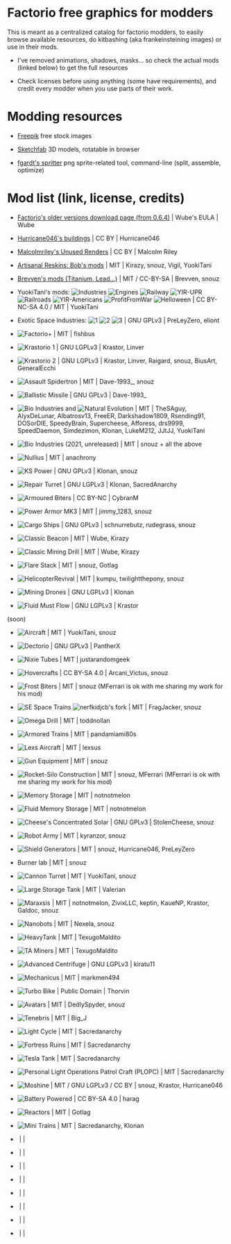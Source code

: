 # Factorio free graphics for modders

This is meant as a centralized catalog for factorio modders, to easily browse available resources, do kitbashing (aka frankeinsteining images) or use in their mods.

- I've removed animations, shadows, masks... so check the actual mods (linked below) to get the full resources

- Check licenses before using anything (some have requirements), and credit every modder when you use parts of their work.

# Modding resources

- [Freepik](https://www.freepik.com/search?format=search&last_filter=query&last_value=texture+old&query=texture+old&selection=1) free stock images

- [Sketchfab](https://sketchfab.com/search?features=downloadable&licenses=322a749bcfa841b29dff1e8a1bb74b0b&licenses=b9ddc40b93e34cdca1fc152f39b9f375&licenses=bbfe3f7dbcdd4122b966b85b9786a989&licenses=2628dbe5140a4e9592126c8df566c0b7&licenses=7c23a1ba438d4306920229c12afcb5f9&licenses=72eb2b1960364637901eacce19283624&q=machine&type=models) 3D models, rotatable in browser

- [fgardt's spritter](https://github.com/fgardt/factorio-spritter/releases) png sprite-related tool, command-line (split, assemble, optimize)

# Mod list (link, license, credits)

- [Factorio's older versions download page (from 0.6.4)](https://factorio.com/download/archive) | Wube's EULA | Wube

- [Hurricane046's buildings](https://shorturl.at/AFcDm) | CC BY | Hurricane046

- [Malcolmriley's Unused Renders](https://github.com/malcolmriley/unused-renders) | CC BY | Malcolm Riley

- [Artisanal Reskins: Bob's mods](https://mods.factorio.com/mod/reskins-bobs) | MIT | Kirazy, snouz, Vigil, YuokiTani

- [Brevven's mods (Titanium, Lead...)](https://mods.factorio.com/user/brevven) | MIT / CC-BY-SA | Brevven, snouz

- YuokiTani's mods: ![Industries](https://mods.factorio.com/mod/Yuoki) ![Engines](https://mods.factorio.com/mod/yi_engines) ![Railway](https://mods.factorio.com/mod/yi_railway) ![YIR-UPR](https://mods.factorio.com/mod/z_yira_UP) ![Railroads](https://mods.factorio.com/mod/z_yira_yuokirails) ![YIR-Americans](https://mods.factorio.com/mod/z_yira_american) ![ProfitFromWar](https://mods.factorio.com/mod/yi_pfw) ![Helloween](https://mods.factorio.com/mod/YIHW) | CC BY-NC-SA 4.0 / MIT | YuokiTani

- Exotic Space Industries: ![1](https://mods.factorio.com/mod/exotic-space-industries-graphics-1) ![2](https://mods.factorio.com/mod/exotic-space-industries-graphics-2) ![3](https://mods.factorio.com/mod/exotic-space-industries-graphics-3) | GNU GPLv3 | PreLeyZero, eliont

- ![Factorio+](https://mods.factorio.com/mod/factorioplus) | MIT | fishbus

- ![Krastorio 1](https://mods.factorio.com/mod/Krastorio-graphics) | GNU LGPLv3 | Krastor, Linver

- ![Krastorio 2](https://mods.factorio.com/mod/Krastorio2Assets) | GNU LGPLv3 | Krastor, Linver, Raigard, snouz, BiusArt, GeneralEcchi

- ![Assault Spidertron](https://mods.factorio.com/mod/assault_spidertron_V2) | MIT | Dave-1993_, snouz

- ![Ballistic Missile](https://mods.factorio.com/mod/ballistic_missile) | GNU GPLv3 | Dave-1993_

- ![Bio Industries](https://mods.factorio.com/mod/Bio_Industries) and ![Natural Evolution](https://mods.factorio.com/mod/Natural_Evolution_Graphics) | MIT | TheSAguy, AlyxDeLunar, Albatrosv13, FreeER, Darkshadow1809, Rsending91, DOSorDIE, SpeedyBrain, Supercheese, Afforess, drs9999, SpeedDaemon, Simdezimon, Klonan, LukeM212, JJtJJ, YuokiTani

- ![Bio Industries (2021, unreleased)](https://mods.factorio.com/mod/Bio_Industries_NE_graphics) | MIT | snouz + all the above

- ![Nullius](https://mods.factorio.com/mod/nullius) | MIT | anachrony

- ![KS Power](https://mods.factorio.com/mod/KS_Power) | GNU GPLv3 | Klonan, snouz

- ![Repair Turret](https://mods.factorio.com/mod/Repair_Turret) | GNU LGPLv3 | Klonan, SacredAnarchy

- ![Armoured Biters](https://mods.factorio.com/mod/ArmouredBiters) | CC BY-NC | CybranM

- ![Power Armor MK3](https://mods.factorio.com/mod/Power%20Armor%20MK3) | MIT | jimmy_1283, snouz

- ![Cargo Ships](https://mods.factorio.com/mod/cargo-ships) | GNU GPLv3 | schnurrebutz, rudegrass, snouz

- ![Classic Beacon](https://mods.factorio.com/mod/classic-beacon) | MIT | Wube, Kirazy

- ![Classic Mining Drill](https://mods.factorio.com/mod/classic-mining-drill) | MIT | Wube, Kirazy

- ![Flare Stack](https://mods.factorio.com/mod/Flare%20Stack) | MIT | snouz, Gotlag

- ![HelicopterRevival](https://mods.factorio.com/mod/HelicopterRevival) | MIT | kumpu, twilightthepony, snouz

- ![Mining Drones](https://mods.factorio.com/mod/Mining_Drones) | GNU LGPLv3  | Klonan

- ![Fluid Must Flow](https://mods.factorio.com/mod/FluidMustFlow) | GNU LGPLv3 | Krastor

(soon)
- ![Aircraft](https://mods.factorio.com/mod/Aircraft-space-age) | MIT | YuokiTani, snouz

- ![Dectorio](https://mods.factorio.com/mod/Dectorio) | GNU GPLv3 | PantherX

- ![Nixie Tubes](https://mods.factorio.com/mod/nixie-tubes) | MIT | justarandomgeek

- ![Hovercrafts](https://mods.factorio.com/mod/Hovercrafts) | CC BY-SA 4.0 | Arcani_Victus, snouz

- ![Frost Biters](https://mods.factorio.com/mod/Cold_biters) | MIT | snouz (MFerrari is ok with me sharing my work for his mod)

- ![SE Space Trains](https://mods.factorio.com/mod/se-space-trains) ![nerfkidjcb's fork](https://mods.factorio.com/mod/electric-trains) | MIT | FragJacker, snouz

- ![Omega Drill](https://mods.factorio.com/mod/OmegaDrill) | MIT | toddnollan

- ![Armored Trains](https://mods.factorio.com/mod/Armored-train) | MIT | pandamiami80s

- ![Lexs Aircraft](https://mods.factorio.com/mod/lex-aircraft) | MIT | lexsus

- ![Gun Equipment](https://mods.factorio.com/mod/GunEquipment) | MIT | snouz

- ![Rocket-Silo Construction](https://mods.factorio.com/mod/Rocket-Silo-Construction) | MIT | snouz, MFerrari (MFerrari is ok with me sharing my work for his mod)

- ![Memory Storage](https://mods.factorio.com/mod/deep-storage-unit) | MIT | notnotmelon

- ![Fluid Memory Storage](https://mods.factorio.com/mod/fluid-memory-storage) | MIT | notnotmelon

- ![Cheese's Concentrated Solar](https://mods.factorio.com/mod/ch-concentrated-solar) | GNU GPLv3 | StolenCheese, snouz

- ![Robot Army](https://mods.factorio.com/mod/robotarmy) | MIT | kyranzor, snouz

- ![Shield Generators](https://mods.factorio.com/mod/shield-generators) | MIT | snouz, Hurricane046, PreLeyZero

- Burner lab | MIT | snouz

- ![Cannon Turret](httpsmods.factorio.commodvtk-cannon-turret) | MIT | YuokiTani, snouz

- ![Large Storage Tank](https://mods.factorio.com/mod/large-storage-tank) | MIT | Valerian

- ![Maraxsis](https://mods.factorio.com/mod/maraxsis) | MIT | notnotmelon, ZivixLLC, keptin, KaueNP, Krastor, Galdoc, snouz

- ![Nanobots](https://mods.factorio.com/mod/Nanobots2) | MIT | Nexela, snouz

- ![HeavyTank](https://mods.factorio.com/mod/HeavyTank) | MIT | TexugoMaldito

- ![TA Miners](https://mods.factorio.com/mod/WipMod_TA-miners) | MIT | TexugoMaldito

- ![Advanced Centrifuge](https://mods.factorio.com/mod/advanced-centrifuge) | GNU LGPLv3 | kiratu11

- ![Mechanicus](https://mods.factorio.com/mod/MechanicusMiniMAX) | MIT | markmen494

- ![Turbo Bike](https://mods.factorio.com/mod/TurboBike) | Public Domain | Thorvin

- ![Avatars](https://mods.factorio.com/mod/Avatars) | MIT | DedlySpyder, snouz

- ![Tenebris](https://mods.factorio.com/mod/tenebris) | MIT | Big_J

- ![Light Cycle](https://mods.factorio.com/mod/Lightcycle) | MIT | Sacredanarchy

- ![Fortress Ruins](https://mods.factorio.com/mod/FortressRuins) | MIT | Sacredanarchy

- ![Tesla Tank](https://mods.factorio.com/mod/TeslaTank) | MIT | Sacredanarchy

- ![Personal Light Operations Patrol Craft (PLOPC)](https://mods.factorio.com/mod/Plopc) | MIT | Sacredanarchy

- ![Moshine](https://mods.factorio.com/mod/Moshine?from=downloaded) | MIT / GNU LGPLv3 / CC BY | snouz, Krastor, Hurricane046

- ![Battery Powered](https://mods.factorio.com/mod/battery-powered) | CC BY-SA 4.0 | harag

- ![Reactors](https://mods.factorio.com/mods/GotLag/Reactors) | MIT | Gotlag

- ![Mini Trains](https://mods.factorio.com/mod/Mini_Trains) | MIT | Sacredanarchy, Klonan

- ![]() |  | 

- ![]() |  | 

- ![]() |  | 

- ![]() |  | 

- ![]() |  | 

- ![]() |  | 

- ![]() |  | 

- ![]() |  | 

